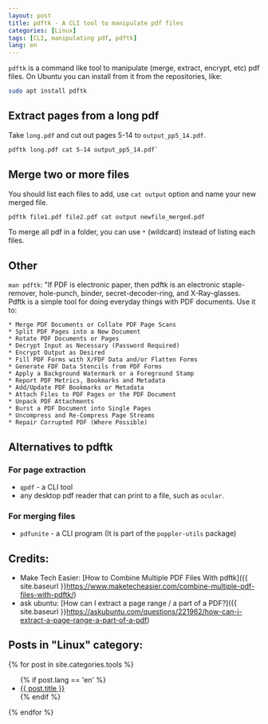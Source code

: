 ```yaml
---
layout: post
title: pdftk - A CLI tool to manipulate pdf files
categories: [Linux]
tags: [CLI, manipulating pdf, pdftk]
lang: en
---
```

`pdftk` is a command like tool to manipulate (merge, extract, encrypt, etc) pdf files. On Ubuntu you can install from it from the repositories, like:

```sh
sudo apt install pdftk
```

## Extract pages from a long pdf

Take `long.pdf` and cut out pages 5-14 to `output_pp5_14.pdf`.

```sh
pdftk long.pdf cat 5-14 output_pp5_14.pdf`
```

## Merge two or more files

You should list each files to add, use `cat output` option and name your new merged file. 

```sh
pdftk file1.pdf file2.pdf cat output newfile_merged.pdf
```
To merge all pdf in a folder, you can use `*` (wildcard) instead of listing each files.

## Other
`man pdftk`: "If PDF is electronic paper, then pdftk is an electronic staple-remover, hole-punch, binder, secret-decoder-ring, and X-Ray-glasses.  Pdftk is a simple tool for doing everyday things with PDF documents.  Use it to:

	* Merge PDF Documents or Collate PDF Page Scans
	* Split PDF Pages into a New Document
	* Rotate PDF Documents or Pages
	* Decrypt Input as Necessary (Password Required)
	* Encrypt Output as Desired
	* Fill PDF Forms with X/FDF Data and/or Flatten Forms
	* Generate FDF Data Stencils from PDF Forms
	* Apply a Background Watermark or a Foreground Stamp
	* Report PDF Metrics, Bookmarks and Metadata
	* Add/Update PDF Bookmarks or Metadata
	* Attach Files to PDF Pages or the PDF Document
	* Unpack PDF Attachments
	* Burst a PDF Document into Single Pages
	* Uncompress and Re-Compress Page Streams
	* Repair Corrupted PDF (Where Possible)

## Alternatives to pdftk

### For page extraction
 - `qpdf` - a CLI tool
 - any desktop pdf reader that can print to a file, such as `ocular`.  

### For merging files
 - `pdfunite` - a CLI program (It is part of the `poppler-utils` package)

## Credits:

 * Make Tech Easier:  [How to Combine Multiple PDF Files With pdftk]({{ site.baseurl }}https://www.maketecheasier.com/combine-multiple-pdf-files-with-pdftk/)
 * ask ubuntu: [How can I extract a page range / a part of a PDF?]({{ site.baseurl }}https://askubuntu.com/questions/221962/how-can-i-extract-a-page-range-a-part-of-a-pdf)

## Posts in "Linux" category:

{% for post in site.categories.tools %}
  <ul>
        {% if post.lang == 'en' %}
          <li>
            <a href='{{ post.url }}'>{{ post.title }}</a> 
          </li>
        {% endif %}
  </ul>
{% endfor %}